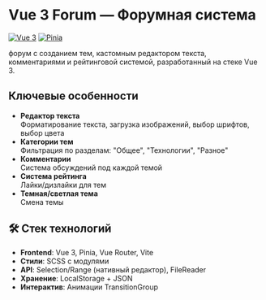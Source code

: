 # Vue 3 Forum — Форумная система

[![Vue 3](https://img.shields.io/badge/Vue-3.3-%2342b883)](https://vuejs.org/)
[![Pinia](https://img.shields.io/badge/Pinia-2.0-%23ffd859)](https://pinia.vuejs.org/)


форум с созданием тем, кастомным редактором текста, комментариями и рейтинговой системой, разработанный на стеке Vue 3.



## Ключевые особенности

* **Редактор текста**  
	Форматирование текста, загрузка изображений, выбор шрифтов, выбор цвета
* **Категории тем**  
	Фильтрация по разделам: "Общее", "Технологии", "Разное"
* **Комментарии**  
	Система обсуждений под каждой темой
* **Система рейтинга**  
	Лайки/дизлайки для тем
* **Темная/светлая тема**  
	Смена темы

## 🛠 Стек технологий

- **Frontend**: Vue 3, Pinia, Vue Router, Vite
- **Стили**: SCSS с модулями
- **API**: Selection/Range (нативный редактор), FileReader
- **Хранение**: LocalStorage + JSON
- **Интерактив**: Анимации TransitionGroup